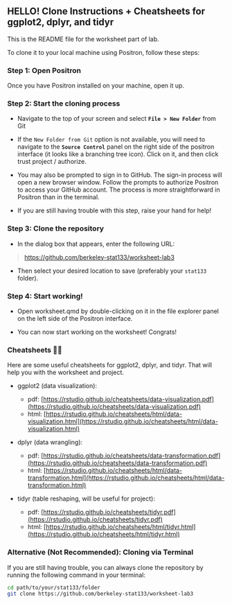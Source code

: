 ## HELLO! Clone Instructions + Cheatsheets for ggplot2, dplyr, and tidyr

This is the README file for the worksheet part of lab. 

To clone it to your local machine using Positron, follow these steps:


### Step 1: Open Positron

Once you have Positron installed on your machine, open it up.

### Step 2: Start the cloning process

- Navigate to the top of your screen and select **`File > New Folder`** from Git

- If the `New Folder from Git` option is not available, you will need to navigate to the **`Source Control`** panel on the right side of the positron interface (it looks like a branching tree icon). Click on it, and then click trust project / authorize.

- You may also be prompted to sign in to GitHub. The sign-in process will open a new browser window. Follow the prompts to authorize Positron to access your GitHub account. The process is more straightforward in Positron than in the terminal.

- If you are still having trouble with this step, raise your hand for help!

### Step 3: Clone the repository

- In the dialog box that appears, enter the following URL:

> https://github.com/berkeley-stat133/worksheet-lab3

- Then select your desired location to save (preferably your `stat133` folder).

### Step 4: Start working!

- Open worksheet.qmd by double-clicking on it in the file explorer panel on the left side of the Positron interface.

- You can now start working on the worksheet! Congrats!

### Cheatsheets 🙏🙏

Here are some useful cheatsheets for ggplot2, dplyr, and tidyr. That will help you with the worksheet and project.

- ggplot2 (data visualization):
    - pdf: [https://rstudio.github.io/cheatsheets/data-visualization.pdf](https://rstudio.github.io/cheatsheets/data-visualization.pdf)
    - html: [https://rstudio.github.io/cheatsheets/html/data-visualization.html](https://rstudio.github.io/cheatsheets/html/data-visualization.html)

- dplyr (data wrangling):
    - pdf: [https://rstudio.github.io/cheatsheets/data-transformation.pdf](https://rstudio.github.io/cheatsheets/data-transformation.pdf)
    - html: [https://rstudio.github.io/cheatsheets/html/data-transformation.html](https://rstudio.github.io/cheatsheets/html/data-transformation.html)

- tidyr (table reshaping, will be useful for project): 
    - pdf: [https://rstudio.github.io/cheatsheets/tidyr.pdf](https://rstudio.github.io/cheatsheets/tidyr.pdf)
    - html: [https://rstudio.github.io/cheatsheets/html/tidyr.html](https://rstudio.github.io/cheatsheets/html/tidyr.html)

### Alternative (Not Recommended): Cloning via Terminal

If you are still having trouble, you can always clone the repository by running the following command in your terminal:

```bash
cd path/to/your/stat133/folder
git clone https://github.com/berkeley-stat133/worksheet-lab3
```

